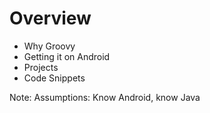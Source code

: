 # Overview

* Why Groovy
* Getting it on Android
* Projects
* Code Snippets

Note:
Assumptions: Know Android, know Java
